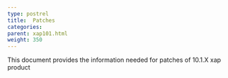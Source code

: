 ```yaml
---
type: postrel
title:  Patches
categories:
parent: xap101.html
weight: 350
---
```


This document provides the information needed for patches of 10.1.X xap product

